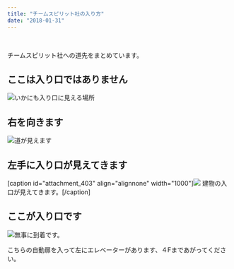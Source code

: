 ```yaml
---
title: "チームスピリット社の入り方"
date: "2018-01-31"
---
```


 

チームスピリット社への道先をまとめています。

## ここは入り口ではありません

![いかにも入り口に見える場所](https://abroller.tech/wp-content/uploads/2018/01/IMG_20180131_160341.jpg)

## 右を向きます

![道が見えます](https://abroller.tech/wp-content/uploads/2018/01/IMG_20180131_160351.jpg)

## 左手に入り口が見えてきます

\[caption id="attachment\_403" align="alignnone" width="1000"\]![](https://abroller.tech/wp-content/uploads/2018/01/IMG_20180131_160411.jpg) 建物の入口が見えてきます。\[/caption\]

## ここが入り口です

![無事に到着です。](https://abroller.tech/wp-content/uploads/2018/01/IMG_20180131_160420.jpg)

こちらの自動扉を入って左にエレベーターがあります、４Fまであがってください。
